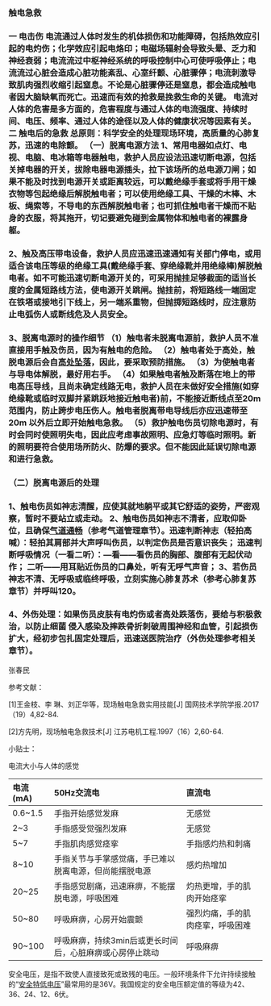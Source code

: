 ### 触电急救

### 一 电击伤 电流通过人体时发生的机体损伤和功能障碍，包括热效应引起的电灼伤；化学效应引起电烙印；电磁场辐射会导致头晕、乏力和神经衰弱；电流流过中枢神经系统的呼吸控制中心可使呼吸停止；电流流过心脏会造成心脏功能紊乱、心室纤颤、心脏骤停；电流刺激导致肌肉强烈收缩引起窒息。不论是心脏骤停还是窒息，都会造成触电者因大脑缺氧而死亡。迅速而有效的抢救是挽救生命的关键。 电流对人体的危害是多方面的，危害程度与通过人体的电流强度、持续时间、电压、频率、通过人体的途径以及人体的健康状况等因素有关。 二 触电后的急救 总原则：科学安全的处理现场环境，高质量的心肺复苏，迅速的电除颤。 （一）脱离电源方法 1、常用电器如点灯、电视、电脑、电冰箱等电器触电，救护人员应设法迅速切断电源，包括关掉电器的开关，拔除电器电源插头，拉下该场所的总电源刀闸；如果不能及时找到电源开关或距离较远，可以戴绝缘手套或将手用干燥衣物等包起绝缘后解脱触电者；可以使用绝缘工具、干燥的木棒、木板、绳索等，不导电的东西解脱触电者；也可抓住触电者干燥而不贴身的衣服，将其拖开，切记要避免碰到金属物体和触电者的裸露身躯。

### 2、触及高压带电设备，救护人员应迅速迅速通知有关部门停电，或用适合该电压等级的绝缘工具\(戴绝缘手套、穿绝缘靴并用绝缘棒\)解脱触电者。如不可能迅速切断电源开关的，可采用抛挂足够截面的适当长度的金属短路线方法，使电源开关跳闸。抛挂前，将短路线一端固定在铁塔或接地引下线上，另一端系重物，但抛掷短路线时，应注意防止电弧伤人或断线危及人员安全。

### 3、脱离电源时的操作细节 （1）触电者未脱离电源前，救护人员不准直接用手触及伤员，因为有触电的危险。 （2）触电者处于高处，触脱电源后会自[高处坠落](https://mail.qq.com/cgi-bin/mail_spam?action=check_link&spam=0&spam_src=1&mailid=ZL2105-DnszFagvG7IcW2kwccctJ79&url=https%3A%2F%2Fbaike%2Ebaidu%2Ecom%2Fitem%2F%25E9%25AB%2598%25E5%25A4%2584%25E5%259D%25A0%25E8%2590%25BD)，因此，要采取预防措施。 （3）为使触电者与导电体解脱，最好用右手。 （4）如果触电者触及断落在地上的带电高压导线，且尚未确定线路无电，救护人员在未做好安全措施\(如穿绝缘靴或临时双脚并紧跳跃地接近触电者\)前，不能接近断线点至20m 范围内，防止跨步电压伤人。触电者脱离带电导线后亦应迅速带至20m 以外后立即开始触电急救。 （5）救护触电伤员切除电源时，有时会同时使照明失电，因此应考虑事故照明、应急灯等临时照明。新的照明要符合使用场所防火、防爆的要求。但不能因此延误切除电源和进行急救。

### （二）脱离电源后的处理

### 1、触电伤员如神志清醒，应使其就地躺平或其它舒适的姿势，严密观察，暂时不要站立或走动。 2、触电伤员如神志不清者，应取仰卧位，且确保[气道通畅](https://mail.qq.com/cgi-bin/mail_spam?action=check_link&spam=0&spam_src=1&mailid=ZL2105-DnszFagvG7IcW2kwccctJ79&url=https%3A%2F%2Fbaike%2Ebaidu%2Ecom%2Fitem%2F%25E6%25B0%2594%25E9%2581%2593%25E9%2580%259A%25E7%2595%2585)（参考气道管理章节）。迅速判断神志（轻拍高喊）：轻拍其肩部并大声呼叫伤员，以判定伤员是否意识丧失； 迅速判断呼吸情况（一看二听）：—看——看伤员的胸部、腹部有无起伏动作； 二听——用耳贴近伤员的口鼻处，听有无呼气声音； 3、若伤员神志不清、无呼吸或临终呼吸，立刻实施心肺复苏术（参考心肺复苏章节）并呼叫120。

### 4、外伤处理：如果伤员皮肤有电灼伤或者高处跌落伤，要给与积极救治，以防止细菌 侵入感染及摔跌骨折刺破周围神经和血管，引起损伤扩大，经初步包扎固定处理后，迅速送医院治疗（外伤处理参考相关章节）。

张春民



参考文献：

\[1\]王金枝、李 琳、刘正华等，现场触电急救实用技能\[J\] 国网技术学院学报.2017（19）4,82-84.

\[2\]方先明，现场触电急救技术\[J\] 江苏电机工程.1997（16）2,60-64.





小贴士：

电流大小与人体的感觉

| 电流\(mA\) | 50Hz交流电 | 直流电 |
| :--- | :--- | :--- |
| 0.6~1.5 | 手指开始感觉发麻 | 无感觉 |
| 2~3 | 手指感受觉强烈发麻 | 无感觉 |
| 5~7 | 手指肌肉感觉痉挛 | 手指感灼热和刺痛 |
| 8~10 | 手指关节与手掌感觉痛，手已难以脱离电源，但尚能摆脱电源 | 感灼热增加 |
| 20~25 | 手指感觉剧痛，迅速麻痹，不能摆脱电源，呼吸困难 | 灼热更增，手的肌肉开始痉挛 |
| 50~80 | 呼吸麻痹，心房开始震颤 | 强烈灼痛，手的肌肉痉挛，呼吸困难 |
| 90~100 | 呼吸麻痹，持续3min后或更长时间后，心脏麻痹或心房停止跳动 | 呼吸麻痹 |



安全电压，是指不致使人直接致死或致残的电压。一般环境条件下允许持续接触的“[安全特低电压](https://mail.qq.com/cgi-bin/mail_spam?action=check_link&spam=0&spam_src=1&mailid=ZL2105-DnszFagvG7IcW2kwccctJ79&url=https%3A%2F%2Fbaike%2Ebaidu%2Ecom%2Fitem%2F%25E5%25AE%2589%25E5%2585%25A8%25E7%2589%25B9%25E4%25BD%258E%25E7%2594%25B5%25E5%258E%258B)”最常用的是36V。我国规定的安全电压额定值的等级为42、36、24、12、6伏。

